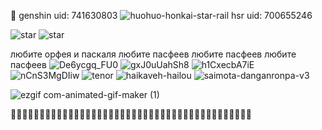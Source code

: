  👋
 genshin uid: 741630803
![huohuo-honkai-star-rail](https://github.com/xgalswees/xgalswees/assets/166125649/1ce7530f-9f54-4896-9429-a0023b722129) hsr uid: 700655246 

![star](https://github.com/xgalswees/xgalswees/assets/166125649/5dbb6ff7-6b07-4016-8a0b-d4b48971aa0b) ![star](https://github.com/xgalswees/xgalswees/assets/166125649/5dbb6ff7-6b07-4016-8a0b-d4b48971aa0b)

любите орфея и паскаля любите пасфеев любите пасфеев любите пасфеев
![De6ycgq_FU0](https://github.com/xgalswees/xgalswees/assets/166125649/1a63eaee-c5e7-48e2-9067-d562dea26108)
![gxJ0uUahSh8](https://github.com/xgalswees/xgalswees/assets/166125649/7b6c6023-60d2-45eb-8e7b-8a937f701c9b)
![h1CxecbA7iE](https://github.com/xgalswees/xgalswees/assets/166125649/07857aa0-ccc8-4e31-a2f8-858d305285b0)
![nCnS3MgDIiw](https://github.com/xgalswees/xgalswees/assets/166125649/b79991d0-16bb-45ae-950c-b928afceea4d)
![tenor](https://github.com/xgalswees/xgalswees/assets/166125649/24d237a0-97a9-4b59-93e1-fc76748980e1) ![haikaveh-hailou](https://github.com/xgalswees/xgalswees/assets/166125649/392b16a1-f5b3-46ed-8bd7-6a9933546ff7)
![saimota-danganronpa-v3](https://github.com/xgalswees/xgalswees/assets/166125649/2555938b-f672-448c-b8a6-04b0852899f3)


![ezgif com-animated-gif-maker (1)](https://github.com/xgalswees/xgalswees/assets/166125649/ef39beeb-53f4-4a64-af7d-a7c8820ac646) 

🍄🍄🍄🍄🍄🍄🍄🍄🍄🍄🍄🍄🍄🍄🍄🍄🍄🍄🍄🍄🍄🍄🍄🍄🍄🍄🍄🍄🍄🍄🍄🍄🍄🍄🍄🍄🍄🍄🍄🍄🍄🍄
